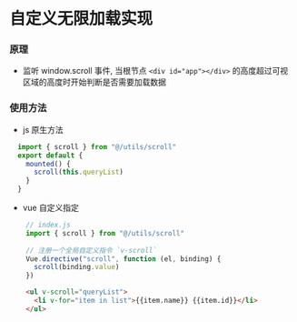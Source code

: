 # 自定义无限加载实现
### 原理
- 监听 window.scroll 事件, 当根节点 `<div id="app"></div>` 的高度超过可视区域的高度时开始判断是否需要加载数据
### 使用方法
- js 原生方法
```js
  import { scroll } from "@/utils/scroll"
  export default {
    mounted() {
      scroll(this.queryList)
    }
  }
```
- vue 自定义指定
```js
    // index.js
    import { scroll } from "@/utils/scroll"
    
    // 注册一个全局自定义指令 `v-scroll`
    Vue.directive("scroll", function (el, binding) {
      scroll(binding.value)
    })
```
```html
    <ul v-scroll="queryList">
      <li v-for="item in list">{{item.name}} {{item.id}}</li>
    </ul>
    
```
